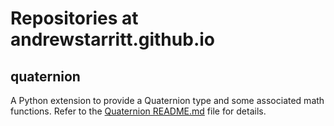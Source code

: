 # Repositories at andrewstarritt.github.io

## quaternion
A Python extension to provide a Quaternion type and some associated math functions.
Refer to the [Quaternion README.md](../quaternion/blob/master/README.md) file for details.


[comment]:# (And this is a comment)
